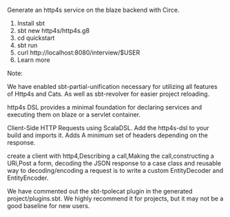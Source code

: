 Generate an http4s service on the blaze backend with Circe.
1) Install sbt
2) sbt new http4s/http4s.g8
3) cd quickstart
4) sbt run
5) curl http://localhost:8080/interview/$USER 
6) Learn more 

Note:

We have enabled sbt-partial-unification necessary for utilizing all features of Http4s and Cats. As well as sbt-revolver for easier project reloading.

http4s DSL provides a minimal foundation for declaring services and executing them on blaze or a servlet container. 

Client-Side HTTP Requests using ScalaDSL.
Add the http4s-dsl to your build and imports it.
Adds A minimum set of headers depending on the response.

create a client with http4,Describing a call,Making the call,constructing a URi,Post a form, decoding the JSON response to a case class and reusable way to decoding/encoding a request is to write a custom EntityDecoder and EntityEncoder.

We have commented out the sbt-tpolecat plugin in the generated project/plugins.sbt. We highly recommend it for projects, but it may not be a good baseline for new users.



